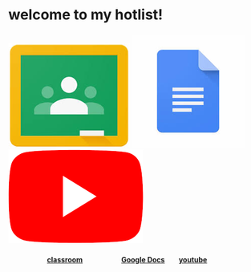 <head>
<body><h1>
welcome to my hotlist!
</h1>
<h3>
<img src="download.jpg"> <img src="download-1.jpg"> <img src="Youtube.png">
</h3>
<h4>&ensp;&ensp;&ensp;&ensp;&ensp;&ensp;&ensp;&ensp;&ensp;&ensp;&ensp;<a href="https://classroom.google.com/u/0/h">classroom</a>&ensp;&ensp;&ensp;&ensp;&ensp;&ensp;&ensp;&ensp;&ensp;&ensp;&ensp;<a href="https://docs.google.com/document/u/0/?tgif=d">Google Docs</a>&ensp;&ensp;&ensp;&ensp;<a href="https://www.youtube.com/">youtube</a>
</h4>
</body>
